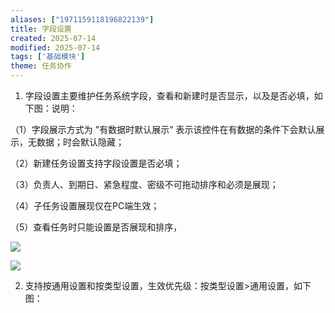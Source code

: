 ```yaml
---
aliases: ["1971159118196822139"]
title: 字段设置
created: 2025-07-14
modified: 2025-07-14
tags: ['基础模块']
theme: 任务协作
---
```


1. 字段设置主要维护任务系统字段，查看和新建时是否显示，以及是否必填，如下图：说明：

（1）字段展示方式为 "有数据时默认展示" 表示该控件在有数据的条件下会默认展示，无数据；时会默认隐藏；

（2）新建任务设置支持字段设置是否必填；

（3）负责人、到期日、紧急程度、密级不可拖动排序和必须是展现；

（4）子任务设置展现仅在PC端生效；

（5）查看任务时只能设置是否展现和排序，

![](https://myhelpdoc.oss-cn-heyuan.aliyuncs.com/mdimages/d11156d944bc239c8dc4e14306b496ba.jpg)

![](https://myhelpdoc.oss-cn-heyuan.aliyuncs.com/mdimages/567635d23b189e1441a114bc1ffb062a.jpg)

2. 支持按通用设置和按类型设置，生效优先级：按类型设置>通用设置，如下图：

